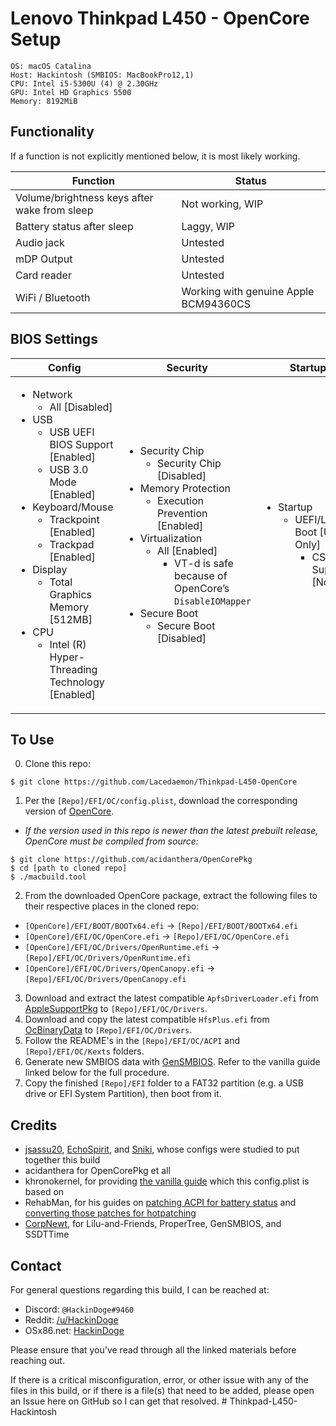 # Lenovo Thinkpad L450 - OpenCore Setup

```
OS: macOS Catalina
Host: Hackintosh (SMBIOS: MacBookPro12,1)
CPU: Intel i5-5300U (4) @ 2.30GHz
GPU: Intel HD Graphics 5500
Memory: 8192MiB
```

## Functionality

If a function is not explicitly mentioned below, it is most likely working.

|Function|Status|
|--------|------|
|Volume/brightness keys after wake from sleep|Not working, WIP|
|Battery status after sleep|Laggy, WIP|
|Audio jack|Untested|
|mDP Output|Untested|
|Card reader|Untested|
|WiFi / Bluetooth|Working with genuine Apple BCM94360CS|

## BIOS Settings

|Config|Security|Startup|Restart|
|------|--------|-------|-------|
|<ul><li>Network<ul><li>All [Disabled]</li></ul></li><li>USB<ul><li>USB UEFI BIOS Support [Enabled]</li><li>USB 3.0 Mode [Enabled]</li></ul></li><li>Keyboard/Mouse<ul><li>Trackpoint [Enabled]</li><li>Trackpad [Enabled]</li></ul></li><li>Display<ul><li>Total Graphics Memory [512MB]</li></ul></li><li>CPU<ul><li>Intel (R) Hyper-Threading Technology [Enabled]</li></ul></li></ul>|<ul><li>Security Chip<ul><li>Security Chip [Disabled]</li></ul></li><li>Memory Protection<ul><li>Execution Prevention [Enabled]</li></ul></li><li>Virtualization<ul><li>All [Enabled]<ul><li>VT-d is safe because of OpenCore’s `DisableIOMapper`</li></ul></li></ul></li><li>Secure Boot<ul><li>Secure Boot [Disabled]</li></ul></li></ul>|<ul><li>Startup<ul><li>UEFI/Legacy Boot [UEFI Only]<ul><li>CSM Support [No]</li></ul></li></ul></li></ul>|<ul><li>Restart<ul><li>OS Optimized Defaults [Enabled]</li></ul></li></ul>|

## To Use

0. Clone this repo:

```shell
$ git clone https://github.com/Lacedaemon/Thinkpad-L450-OpenCore
```

1. Per the `[Repo]/EFI/OC/config.plist`, download the corresponding version of [OpenCore](https://github.com/acidanthera/OpenCorePkg/releases).
 * *If the version used in this repo is newer than the latest prebuilt release, OpenCore must be compiled from source:*

 ```shell
$ git clone https://github.com/acidanthera/OpenCorePkg
$ cd [path to cloned repo]
$ ./macbuild.tool
 ```

2. From the downloaded OpenCore package, extract the following files to their respective places in the cloned repo:
 * `[OpenCore]/EFI/BOOT/BOOTx64.efi` -> `[Repo]/EFI/BOOT/BOOTx64.efi`
 * `[OpenCore]/EFI/OC/OpenCore.efi` -> `[Repo]/EFI/OC/OpenCore.efi`
 * `[OpenCore]/EFI/OC/Drivers/OpenRuntime.efi` -> `[Repo]/EFI/OC/Drivers/OpenRuntime.efi`
 * `[OpenCore]/EFI/OC/Drivers/OpenCanopy.efi` -> `[Repo]/EFI/OC/Drivers/OpenCanopy.efi`
3. Download and extract the latest compatible `ApfsDriverLoader.efi` from [AppleSupportPkg](https://github.com/acidanthera/AppleSupportPkg/releases) to `[Repo]/EFI/OC/Drivers`.
4. Download and copy the latest compatible `HfsPlus.efi` from [OcBinaryData](https://github.com/acidanthera/OcBinaryData/blob/master/Drivers/HfsPlus.efi) to `[Repo]/EFI/OC/Drivers`.
5. Follow the README's in the `[Repo]/EFI/OC/ACPI` and `[Repo]/EFI/OC/Kexts` folders.
6. Generate new SMBIOS data with [GenSMBIOS](https://github.com/corpnewt/GenSMBIOS).  Refer to the vanilla guide linked below for the full procedure.
7. Copy the finished `[Repo]/EFI` folder to a FAT32 partition (e.g. a USB drive or EFI System Partition), then boot from it.

## Credits

* [jsassu20](https://github.com/jsassu20/Lenovo-T450-Catalina-OpenCore),  [EchoSpirit](https://github.com/EchoEsprit/Hackintosh-Catalina-OpenCore-Lenovo-T450s-efi), and [Sniki](https://www.tonymacx86.com/threads/guide-lenovo-thinkpad-t440s-using-clover-uefi-hotpatch.279492/), whose configs were studied to put together this build
* acidanthera for OpenCorePkg et all
* khronokernel, for providing [the vanilla guide](https://khronokernel-2.gitbook.io/opencore-vanilla-desktop-guide/) which this config.plist is based on
* RehabMan, for his guides on [patching ACPI for battery status](https://www.tonymacx86.com/threads/guide-how-to-patch-dsdt-for-working-battery-status.116102/) and [converting those patches for hotpatching](https://www.tonymacx86.com/threads/guide-using-clover-to-hotpatch-acpi.200137/)
* [CorpNewt](https://github.com/CorpNewt), for Lilu-and-Friends, ProperTree, GenSMBIOS, and SSDTTime

## Contact

For general questions regarding this build, I can be reached at:

* Discord: `@HackinDoge#9460`
* Reddit: [/u/HackinDoge](https://reddit.com/u/HackinDoge)
* OSx86.net: [HackinDoge](https://www.osx86.net/profile/345012-hackindoge/)

Please ensure that you've read through all the linked materials before reaching out.

If there is a critical misconfiguration, error, or other issue with any of the files in this build, or if there is a file(s) that need to be added, please open an Issue here on GitHub so I can get that resolved.
#   T h i n k p a d - L 4 5 0 - H a c k i n t o s h  
 